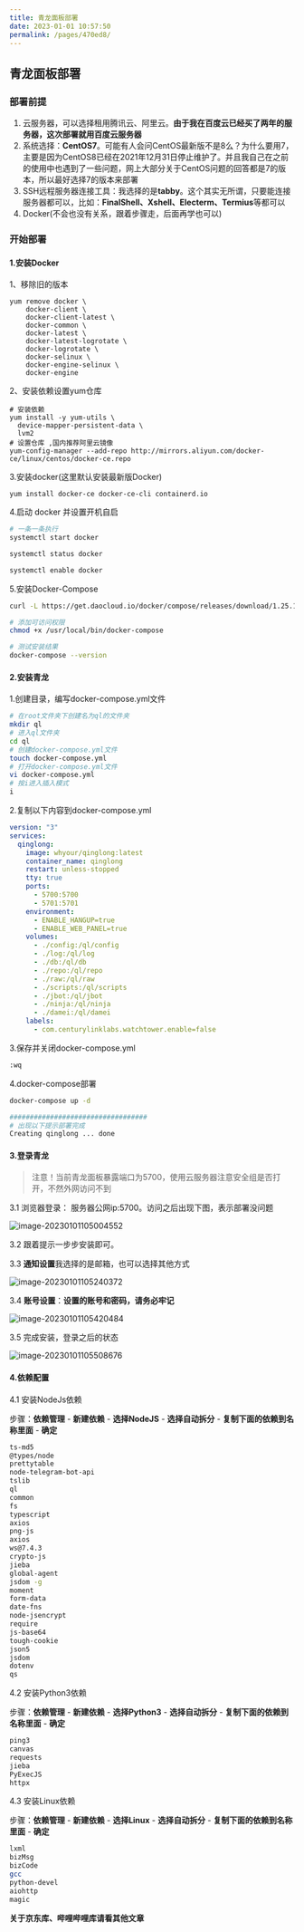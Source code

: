 ```yaml
---
title: 青龙面板部署
date: 2023-01-01 10:57:50
permalink: /pages/470ed8/
---
```

## 青龙面板部署

### 部署前提

1. 云服务器，可以选择租用腾讯云、阿里云。**由于我在百度云已经买了两年的服务器，这次部署就用百度云服务器**
2. 系统选择：**CentOS7**。可能有人会问CentOS最新版不是8么？为什么要用7，主要是因为CentOS8已经在2021年12月31日停止维护了。并且我自己在之前的使用中也遇到了一些问题，网上大部分关于CentOS问题的回答都是7的版本，所以最好选择7的版本来部署
3. SSH远程服务器连接工具：我选择的是**tabby**。这个其实无所谓，只要能连接服务器都可以，比如：**FinalShell、Xshell、Electerm、Termius**等都可以
4. Docker(不会也没有关系，跟着步骤走，后面再学也可以)

### 开始部署

#### 1.安装Docker

1、移除旧的版本

```shell
yum remove docker \
    docker-client \
    docker-client-latest \
    docker-common \
    docker-latest \
    docker-latest-logrotate \
    docker-logrotate \
    docker-selinux \
    docker-engine-selinux \
    docker-engine
```

2、安装依赖设置yum仓库

```shell
# 安装依赖
yum install -y yum-utils \
  device-mapper-persistent-data \
  lvm2
# 设置仓库 ,国内推荐阿里云镜像
yum-config-manager --add-repo http://mirrors.aliyun.com/docker-ce/linux/centos/docker-ce.repo
```

3.安装docker(这里默认安装最新版Docker)

```shell
yum install docker-ce docker-ce-cli containerd.io
```

4.启动 docker 并设置开机自启

```bash
# 一条一条执行
systemctl start docker 

systemctl status docker 

systemctl enable docker
```

5.安装Docker-Compose

```bash
curl -L https://get.daocloud.io/docker/compose/releases/download/1.25.1/docker-compose-`uname -s`-`uname -m` -o /usr/local/bin/docker-compose

# 添加可访问权限
chmod +x /usr/local/bin/docker-compose

# 测试安装结果
docker-compose --version
```

#### 2.安装青龙

1.创建目录，编写docker-compose.yml文件

```bash
# 在root文件夹下创建名为ql的文件夹
mkdir ql
# 进入ql文件夹
cd ql
# 创建docker-compose.yml文件
touch docker-compose.yml  
# 打开docker-compose.yml文件
vi docker-compose.yml
# 按i进入插入模式
i
```

2.复制以下内容到docker-compose.yml

```yml
version: "3"
services:
  qinglong:
    image: whyour/qinglong:latest
    container_name: qinglong
    restart: unless-stopped
    tty: true
    ports:
      - 5700:5700
      - 5701:5701
    environment:
      - ENABLE_HANGUP=true
      - ENABLE_WEB_PANEL=true
    volumes:
      - ./config:/ql/config
      - ./log:/ql/log
      - ./db:/ql/db
      - ./repo:/ql/repo
      - ./raw:/ql/raw
      - ./scripts:/ql/scripts
      - ./jbot:/ql/jbot
      - ./ninja:/ql/ninja
      - ./damei:/ql/damei
    labels:
      - com.centurylinklabs.watchtower.enable=false
```

3.保存并关闭docker-compose.yml

```bash
:wq
```

4.docker-compose部署

```bash
docker-compose up -d

##################################
# 出现以下提示部署完成
Creating qinglong ... done
```

#### 3.登录青龙

> 注意！当前青龙面板暴露端口为5700，使用云服务器注意安全组是否打开，不然外网访问不到

3.1 浏览器登录： 服务器公网ip:5700。访问之后出现下图，表示部署没问题

![image-20230101105004552](https://cdn.staticaly.com/gh/M1sury/image-store@master/image-20230101105004552.png)

3.2 跟着提示一步步安装即可。

3.3 **通知设置**我选择的是邮箱，也可以选择其他方式

![image-20230101105240372](https://cdn.staticaly.com/gh/M1sury/image-store@master/image-20230101105240372.png)

3.4 **账号设置**：**设置的账号和密码，请务必牢记**

![image-20230101105420484](https://cdn.staticaly.com/gh/M1sury/image-store@master/image-20230101105420484.png)

3.5 完成安装，登录之后的状态

![image-20230101105508676](https://cdn.staticaly.com/gh/M1sury/image-store@master/image-20230101105508676.png)

#### 4.依赖配置

4.1 安装NodeJs依赖

步骤：**依赖管理** - **新建依赖** -  **选择NodeJS** - **选择自动拆分** - **复制下面的依赖到名称里面** - **确定**

```bash
ts-md5
@types/node
prettytable
node-telegram-bot-api
tslib
ql
common
fs
typescript
axios
png-js
axios
ws@7.4.3
crypto-js
jieba
global-agent
jsdom -g
moment
form-data
date-fns
node-jsencrypt
require
js-base64
tough-cookie
json5
jsdom
dotenv
qs
```

4.2 安装Python3依赖

步骤：**依赖管理** - **新建依赖** -  **选择Python3** - **选择自动拆分** - **复制下面的依赖到名称里面** - **确定**

```bash
ping3
canvas
requests
jieba
PyExecJS
httpx
```

4.3 安装Linux依赖

步骤：**依赖管理** - **新建依赖** -  **选择Linux** - **选择自动拆分** - **复制下面的依赖到名称里面** - **确定**

```bash
lxml
bizMsg
bizCode
gcc
python-devel
aiohttp
magic
```

**关于京东库、哔哩哔哩库请看其他文章**
